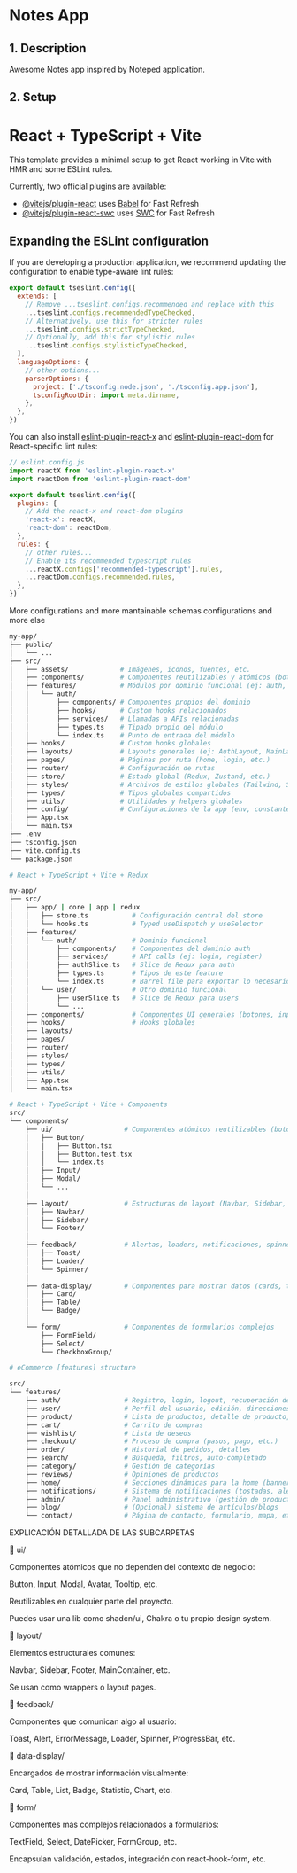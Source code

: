 # Notes App
## 1. Description
Awesome Notes app inspired by Noteped application.
## 2. Setup

# React + TypeScript + Vite

This template provides a minimal setup to get React working in Vite with HMR and some ESLint rules.

Currently, two official plugins are available:

- [@vitejs/plugin-react](https://github.com/vitejs/vite-plugin-react/blob/main/packages/plugin-react) uses [Babel](https://babeljs.io/) for Fast Refresh
- [@vitejs/plugin-react-swc](https://github.com/vitejs/vite-plugin-react/blob/main/packages/plugin-react-swc) uses [SWC](https://swc.rs/) for Fast Refresh

## Expanding the ESLint configuration

If you are developing a production application, we recommend updating the configuration to enable type-aware lint rules:

```js
export default tseslint.config({
  extends: [
    // Remove ...tseslint.configs.recommended and replace with this
    ...tseslint.configs.recommendedTypeChecked,
    // Alternatively, use this for stricter rules
    ...tseslint.configs.strictTypeChecked,
    // Optionally, add this for stylistic rules
    ...tseslint.configs.stylisticTypeChecked,
  ],
  languageOptions: {
    // other options...
    parserOptions: {
      project: ['./tsconfig.node.json', './tsconfig.app.json'],
      tsconfigRootDir: import.meta.dirname,
    },
  },
})
```

You can also install [eslint-plugin-react-x](https://github.com/Rel1cx/eslint-react/tree/main/packages/plugins/eslint-plugin-react-x) and [eslint-plugin-react-dom](https://github.com/Rel1cx/eslint-react/tree/main/packages/plugins/eslint-plugin-react-dom) for React-specific lint rules:

```js
// eslint.config.js
import reactX from 'eslint-plugin-react-x'
import reactDom from 'eslint-plugin-react-dom'

export default tseslint.config({
  plugins: {
    // Add the react-x and react-dom plugins
    'react-x': reactX,
    'react-dom': reactDom,
  },
  rules: {
    // other rules...
    // Enable its recommended typescript rules
    ...reactX.configs['recommended-typescript'].rules,
    ...reactDom.configs.recommended.rules,
  },
})
```

More configurations and more mantainable schemas configurations and more else
```bash
my-app/
├── public/
│   └── ...
├── src/
│   ├── assets/             # Imágenes, iconos, fuentes, etc.
│   ├── components/         # Componentes reutilizables y atómicos (botones, inputs, etc.)
│   ├── features/           # Módulos por dominio funcional (ej: auth, users, dashboard)
│   │   └── auth/
│   │       ├── components/ # Componentes propios del dominio
│   │       ├── hooks/      # Custom hooks relacionados
│   │       ├── services/   # Llamadas a APIs relacionadas
│   │       ├── types.ts    # Tipado propio del módulo
│   │       └── index.ts    # Punto de entrada del módulo
│   ├── hooks/              # Custom hooks globales
│   ├── layouts/            # Layouts generales (ej: AuthLayout, MainLayout)
│   ├── pages/              # Páginas por ruta (home, login, etc.)
│   ├── router/             # Configuración de rutas
│   ├── store/              # Estado global (Redux, Zustand, etc.)
│   ├── styles/             # Archivos de estilos globales (Tailwind, Sass, etc.)
│   ├── types/              # Tipos globales compartidos
│   ├── utils/              # Utilidades y helpers globales
│   ├── config/             # Configuraciones de la app (env, constantes, etc.)
│   ├── App.tsx
│   └── main.tsx
├── .env
├── tsconfig.json
├── vite.config.ts
└── package.json

# React + TypeScript + Vite + Redux

my-app/
├── src/
│   ├── app/ | core | app | redux
│   │   ├── store.ts           # Configuración central del store
│   │   └── hooks.ts           # Typed useDispatch y useSelector
│   ├── features/
│   │   └── auth/              # Dominio funcional
│   │       ├── components/    # Componentes del dominio auth
│   │       ├── services/      # API calls (ej: login, register)
│   │       ├── authSlice.ts   # Slice de Redux para auth
│   │       ├── types.ts       # Tipos de este feature
│   │       └── index.ts       # Barrel file para exportar lo necesario
│   │   └── user/              # Otro dominio funcional
│   │       ├── userSlice.ts   # Slice de Redux para users
│   │       └── ...
│   ├── components/            # Componentes UI generales (botones, inputs, etc.)
│   ├── hooks/                 # Hooks globales
│   ├── layouts/
│   ├── pages/
│   ├── router/
│   ├── styles/
│   ├── types/
│   ├── utils/
│   ├── App.tsx
│   └── main.tsx

# React + TypeScript + Vite + Components 
src/
└── components/
    ├── ui/                  # Componentes atómicos reutilizables (botones, inputs, etc.)
    │   ├── Button/
    │   │   ├── Button.tsx
    │   │   ├── Button.test.tsx
    │   │   └── index.ts
    │   ├── Input/
    │   ├── Modal/
    │   └── ...
    │
    ├── layout/              # Estructuras de layout (Navbar, Sidebar, Footer)
    │   ├── Navbar/
    │   ├── Sidebar/
    │   └── Footer/
    │
    ├── feedback/            # Alertas, loaders, notificaciones, spinners
    │   ├── Toast/
    │   ├── Loader/
    │   └── Spinner/
    │
    ├── data-display/        # Componentes para mostrar datos (cards, tables, badges)
    │   ├── Card/
    │   ├── Table/
    │   └── Badge/
    │
    └── form/                # Componentes de formularios complejos
        ├── FormField/
        ├── Select/
        └── CheckboxGroup/

# eCommerce [features] structure

src/
└── features/
    ├── auth/                # Registro, login, logout, recuperación de contraseña
    ├── user/                # Perfil del usuario, edición, direcciones, avatar, etc.
    ├── product/             # Lista de productos, detalle de producto, gestión
    ├── cart/                # Carrito de compras
    ├── wishlist/            # Lista de deseos
    ├── checkout/            # Proceso de compra (pasos, pago, etc.)
    ├── order/               # Historial de pedidos, detalles
    ├── search/              # Búsqueda, filtros, auto-completado
    ├── category/            # Gestión de categorías
    ├── reviews/             # Opiniones de productos
    ├── home/                # Secciones dinámicas para la home (banners, promociones)
    ├── notifications/       # Sistema de notificaciones (tostadas, alertas)
    ├── admin/               # Panel administrativo (gestión de productos, pedidos, etc.)
    ├── blog/                # (Opcional) sistema de artículos/blogs
    └── contact/             # Página de contacto, formulario, mapa, etc.


```

EXPLICACIÓN DETALLADA DE LAS SUBCARPETAS

🔹 ui/

Componentes atómicos que no dependen del contexto de negocio:

Button, Input, Modal, Avatar, Tooltip, etc.

Reutilizables en cualquier parte del proyecto.

Puedes usar una lib como shadcn/ui, Chakra o tu propio design system.

🔹 layout/

Elementos estructurales comunes:

Navbar, Sidebar, Footer, MainContainer, etc.

Se usan como wrappers o layout pages.

🔹 feedback/

Componentes que comunican algo al usuario:

Toast, Alert, ErrorMessage, Loader, Spinner, ProgressBar, etc.

🔹 data-display/

Encargados de mostrar información visualmente:

Card, Table, List, Badge, Statistic, Chart, etc.

🔹 form/

Componentes más complejos relacionados a formularios:

TextField, Select, DatePicker, FormGroup, etc.

Encapsulan validación, estados, integración con react-hook-form, etc.

